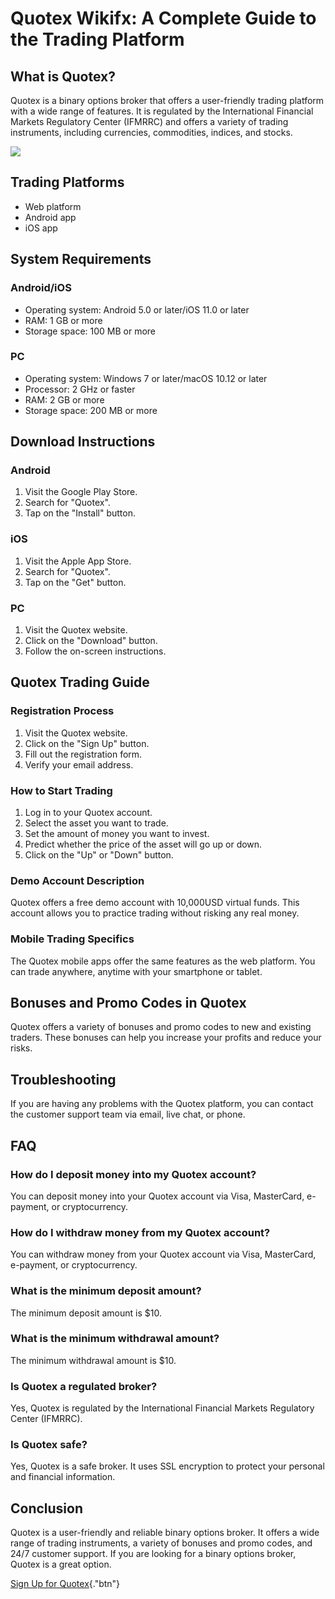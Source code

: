 # Quotex Wikifx: A Complete Guide to the Trading Platform

## What is Quotex?

Quotex is a binary options broker that offers a user-friendly trading
platform with a wide range of features. It is regulated by the
International Financial Markets Regulatory Center (IFMRRC) and offers a
variety of trading instruments, including currencies, commodities,
indices, and stocks.

[![](https://static.quotex.io/files/4_en/300_250.jpg)](https://traff.sbs/brokerqxlid)

## Trading Platforms

-   Web platform
-   Android app
-   iOS app

## System Requirements

### Android/iOS

-   Operating system: Android 5.0 or later/iOS 11.0 or later
-   RAM: 1 GB or more
-   Storage space: 100 MB or more

### PC

-   Operating system: Windows 7 or later/macOS 10.12 or later
-   Processor: 2 GHz or faster
-   RAM: 2 GB or more
-   Storage space: 200 MB or more

## Download Instructions

### Android

1.  Visit the Google Play Store.
2.  Search for "Quotex".
3.  Tap on the "Install" button.

### iOS

1.  Visit the Apple App Store.
2.  Search for "Quotex".
3.  Tap on the "Get" button.

### PC

1.  Visit the Quotex website.
2.  Click on the "Download" button.
3.  Follow the on-screen instructions.

## Quotex Trading Guide

### Registration Process

1.  Visit the Quotex website.
2.  Click on the "Sign Up" button.
3.  Fill out the registration form.
4.  Verify your email address.

### How to Start Trading

1.  Log in to your Quotex account.
2.  Select the asset you want to trade.
3.  Set the amount of money you want to invest.
4.  Predict whether the price of the asset will go up or down.
5.  Click on the "Up" or "Down" button.

### Demo Account Description

Quotex offers a free demo account with 10,000USD virtual funds. This
account allows you to practice trading without risking any real money.

### Mobile Trading Specifics

The Quotex mobile apps offer the same features as the web platform. You
can trade anywhere, anytime with your smartphone or tablet.

## Bonuses and Promo Codes in Quotex

Quotex offers a variety of bonuses and promo codes to new and existing
traders. These bonuses can help you increase your profits and reduce
your risks.

## Troubleshooting

If you are having any problems with the Quotex platform, you can contact
the customer support team via email, live chat, or phone.

## FAQ

### How do I deposit money into my Quotex account?

You can deposit money into your Quotex account via Visa, MasterCard,
e-payment, or cryptocurrency.

### How do I withdraw money from my Quotex account?

You can withdraw money from your Quotex account via Visa, MasterCard,
e-payment, or cryptocurrency.

### What is the minimum deposit amount?

The minimum deposit amount is \$10.

### What is the minimum withdrawal amount?

The minimum withdrawal amount is \$10.

### Is Quotex a regulated broker?

Yes, Quotex is regulated by the International Financial Markets
Regulatory Center (IFMRRC).

### Is Quotex safe?

Yes, Quotex is a safe broker. It uses SSL encryption to protect your
personal and financial information.

## Conclusion

Quotex is a user-friendly and reliable binary options broker. It offers
a wide range of trading instruments, a variety of bonuses and promo
codes, and 24/7 customer support. If you are looking for a binary
options broker, Quotex is a great option.

[Sign Up for
Quotex](\%22https://traff.sbs/brokerqxsignup\%22){."btn"}

